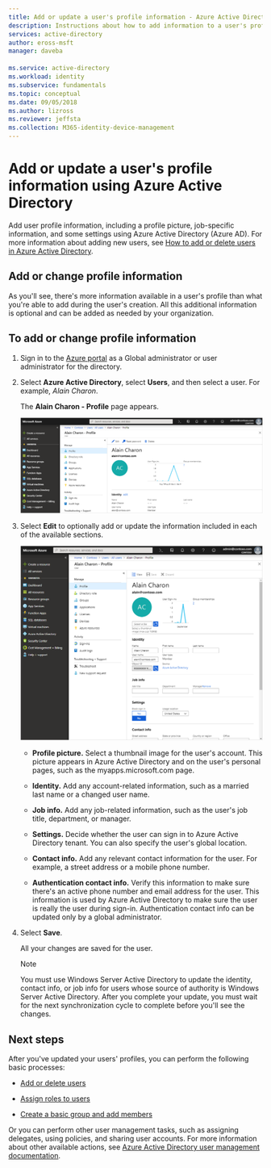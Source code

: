 ```yaml
---
title: Add or update a user's profile information - Azure Active Directory | Microsoft Docs
description: Instructions about how to add information to a user's profile in Azure Active Directory, including a picture and job details.
services: active-directory
author: eross-msft
manager: daveba

ms.service: active-directory
ms.workload: identity
ms.subservice: fundamentals
ms.topic: conceptual
ms.date: 09/05/2018
ms.author: lizross
ms.reviewer: jeffsta
ms.collection: M365-identity-device-management
---
```


# Add or update a user's profile information using Azure Active Directory
Add user profile information, including a profile picture, job-specific information, and some settings using Azure Active Directory (Azure AD). For more information about adding new users, see [How to add or delete users in Azure Active Directory](add-users-azure-active-directory.md).

## Add or change profile information
As you'll see, there's more information available in a user's profile than what you're able to add during the user's creation. All this additional information is optional and can be added as needed by your organization.

## To add or change profile information
1. Sign in to the [Azure portal](https://portal.azure.com/) as a Global administrator or user administrator for the directory.

2. Select **Azure Active Directory**, select **Users**, and then select a user. For example, _Alain Charon_.

    The **Alain Charon - Profile** page appears.

    ![User's profile page, including editable information](media/active-directory-users-profile-azure-portal/user-profile-all-blade.png)

3. Select **Edit** to optionally add or update the information included in each of the available sections.

    ![User's profile page, showing the editable areas](media/active-directory-users-profile-azure-portal/user-profile-edit.png)

    - **Profile picture.** Select a thumbnail image for the user's account. This picture appears in Azure Active Directory and on the user's personal pages, such as the myapps.microsoft.com page.

    - **Identity.** Add any account-related information, such as a married last name or a changed user name. 

    - **Job info.** Add any job-related information, such as the user's job title, department, or manager.

    - **Settings.** Decide whether the user can sign in to Azure Active Directory tenant. You can also specify the user's global location.

    - **Contact info.** Add any relevant contact information for the user. For example, a street address or a mobile phone number.

    - **Authentication contact info.** Verify this information to make sure there's an active phone number and email address for the user. This information is used by Azure Active Directory to make sure the user is really the user during sign-in. Authentication contact info can be updated only by a global administrator.

4. Select **Save**.

    All your changes are saved for the user.

    >[!Note]
    >You must use Windows Server Active Directory to update the identity, contact info, or job info for users whose source of authority is Windows Server Active Directory. After you complete your update, you must wait for the next synchronization cycle to complete before you'll see the changes.

## Next steps
After you've updated your users' profiles, you can perform the following basic processes:

- [Add or delete users](add-users-azure-active-directory.md)

- [Assign roles to users](active-directory-users-assign-role-azure-portal.md)

- [Create a basic group and add members](active-directory-groups-create-azure-portal.md)

Or you can perform other user management tasks, such as assigning delegates, using policies, and sharing user accounts. For more information about other available actions, see [Azure Active Directory user management documentation](../users-groups-roles/index.yml).
